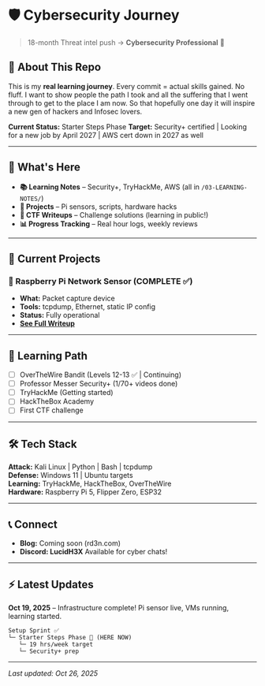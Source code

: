 # 🛡️ Cybersecurity Journey

> 18-month Threat intel push  → **Cybersecurity Professional** 🚀

## 👋 About This Repo

This is my **real learning journey**. Every commit = actual skills gained. No fluff. I want to show people the path I took and all the suffering that I went through to get to the place I am now. So that hopefully one day it will inspire a new gen of hackers and Infosec lovers.

**Current Status:** Starter Steps Phase
**Target:** Security+ certified | Looking for a new job by April 2027 | AWS cert down in 2027 as well

---

## 🎯 What's Here

- **📚 Learning Notes** – Security+, TryHackMe, AWS (all in `/03-LEARNING-NOTES/`)
- **🔧 Projects** – Pi sensors, scripts, hardware hacks
- **🚩 CTF Writeups** – Challenge solutions (learning in public!)
- **📊 Progress Tracking** – Real hour logs, weekly reviews

---

## 🔨 Current Projects

### 🥧 Raspberry Pi Network Sensor (COMPLETE ✅)
- **What:** Packet capture device
- **Tools:** tcpdump, Ethernet, static IP config
- **Status:** Fully operational
- **[See Full Writeup](/Projects/pi-network-sensor.md)**

---

## 📖 Learning Path

- [ ] OverTheWire Bandit (Levels 12-13 ✅ | Continuing)
- [ ] Professor Messer Security+ (1/70+ videos done)
- [ ] TryHackMe (Getting started)
- [ ] HackTheBox Academy
- [ ] First CTF challenge

---

## 🛠️ Tech Stack

**Attack:** Kali Linux | Python | Bash | tcpdump  
**Defense:** Windows 11 | Ubuntu targets  
**Learning:** TryHackMe, HackTheBox, OverTheWire  
**Hardware:** Raspberry Pi 5, Flipper Zero, ESP32  

---

## 📞 Connect

- **Blog:** Coming soon (rd3n.com)
- **Discord: LucidH3X** Available for cyber chats!

---

## ⚡ Latest Updates

**Oct 19, 2025** – Infrastructure complete! Pi sensor live, VMs running, learning started.
```
Setup Sprint ✅
└─ Starter Steps Phase 📍 (HERE NOW)
   └─ 19 hrs/week target
   └─ Security+ prep
```

---

*Last updated: Oct 26, 2025*
